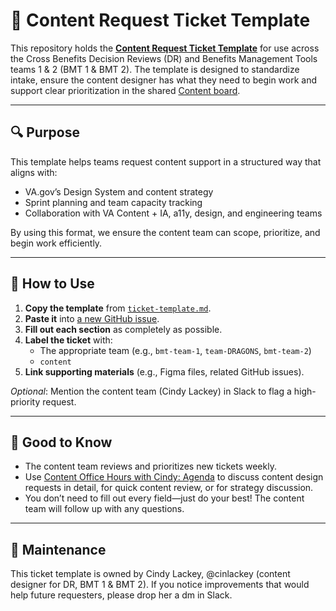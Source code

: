 # 📝 Content Request Ticket Template

This repository holds the [**Content Request Ticket Template**]([products/claim-appeal-status/content/content-ticket-template.md](https://github.com/department-of-veterans-affairs/va.gov-team/blob/master/products/claim-appeal-status/content/content-ticket-template.md)) for use across the Cross Benefits Decision Reviews (DR) and Benefits Management Tools teams 1 & 2 (BMT 1 & BMT 2). The template is designed to standardize intake, ensure the content designer has what they need to begin work and support clear prioritization in the shared [Content board](https://github.com/orgs/department-of-veterans-affairs/projects/1720/views/1).

---

## 🔍 Purpose

This template helps teams request content support in a structured way that aligns with:
- VA.gov’s Design System and content strategy
- Sprint planning and team capacity tracking
- Collaboration with VA Content + IA, a11y, design, and engineering teams

By using this format, we ensure the content team can scope, prioritize, and begin work efficiently.

---

## 🚀 How to Use

1. **Copy the template** from [`ticket-template.md`](./ticket-template.md).
2. **Paste it** into [a new GitHub issue](https://github.com/department-of-veterans-affairs/va.gov-team/issues/new?template=AAAA.md).
3. **Fill out each section** as completely as possible.
4. **Label the ticket** with:
   - The appropriate team (e.g., `bmt-team-1`, `team-DRAGONS`, `bmt-team-2`)
   - `content`
5. **Link supporting materials** (e.g., Figma files, related GitHub issues).

_Optional_: Mention the content team (Cindy Lackey) in Slack to flag a high-priority request.

---

## 🧠 Good to Know

- The content team reviews and prioritizes new tickets weekly.
- Use [Content Office Hours with Cindy: Agenda](https://dsva.slack.com/docs/T03FECE8V/F093XR59XRD) to discuss content design requests in detail, for quick content review, or for strategy discussion.
- You don’t need to fill out every field—just do your best! The content team will follow up with any questions.

---

## 📌 Maintenance

This ticket template is owned by Cindy Lackey, @cinlackey (content designer for DR, BMT 1 & BMT 2). If you notice improvements that would help future requesters, please drop her a dm in Slack.

